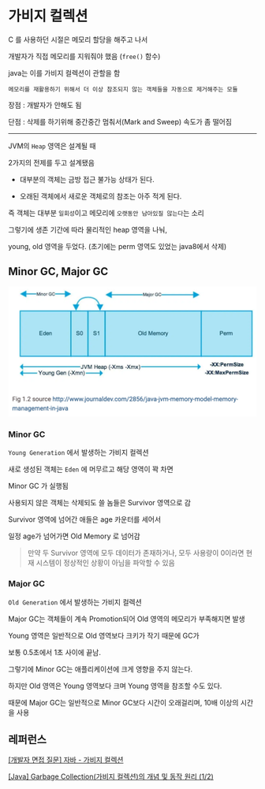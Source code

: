 # 가비지 컬렉션

C 를 사용하던 시절은 메모리 할당을 해주고 나서

개발자가 직접 메모리를 지워줘야 했음 (`free()` 함수)

java는 이를 가비지 컬렉션이 관할을 함

    메모리를 재활용하기 위해서 더 이상 참조되지 않는 객체들을 자동으로 제거해주는 모듈

장점 : 개발자가 안해도 됨

단점 : 삭제를 하기위해 중간중간 멈춰서(Mark and Sweep) 속도가 좀 떨어짐

---

JVM의 `Heap` 영역은 설계될 때

2가지의 전제를 두고 설계됐음

- 대부분의 객체는 금방 접근 불가능 상태가 된다.

- 오래된 객체에서 새로운 객체로의 참조는 아주 적게 된다.

즉 객체는 대부분 `일회성`이고 메모리에 `오랫동안 남아있질 않는다`는 소리

그렇기에 생존 기간에 따라 물리적인 heap 영역을 나눠,

young, old 영역을 두었다. (초기에는 perm 영역도 있었는 java8에서 삭제)

## Minor GC, Major GC

![그림](/study/pic/JVM-memory-structure2.png)

### Minor GC

`Young Generation` 에서 발생하는 가비지 컬렉션

새로 생성된 객체는 `Eden` 에 머무르고 해당 영역이 꽉 차면

Minor GC 가 실행됨

사용되지 않은 객체는 삭제되도 쓸 놈들은 Survivor 영역으로 감

Survivor 영역에 넘어간 애들은 age 카운터를 세어서

일정 age가 넘어가면 Old Memory 로 넘어감

> 만약 두 Survivor 영역에 모두 데이터가 존재하거나, 모두 사용량이 0이라면 현재 시스템이 정상적인 상황이 아님을 파악할 수 있음

### Major GC

`Old Generation` 에서 발생하는 가비지 컬렉션

Major GC는 객체들이 계속 Promotion되어 Old 영역의 메모리가 부족해지면 발생

Young 영역은 일반적으로 Old 영역보다 크키가 작기 때문에 GC가

보통 0.5초에서 1초 사이에 끝남.

그렇기에 Minor GC는 애플리케이션에 크게 영향을 주지 않는다.

하지만 Old 영역은 Young 영역보다 크며 Young 영역을 참조할 수도 있다.

때문에 Major GC는 일반적으로 Minor GC보다 시간이 오래걸리며, 10배 이상의 시간을 사용

## 레퍼런스

[[개발자 면접 질문] 자바 - 가비지 컬렉션](https://www.youtube.com/watch?v=9so187f-YRM)

[[Java] Garbage Collection(가비지 컬렉션)의 개념 및 동작 원리 (1/2)](https://mangkyu.tistory.com/118)
